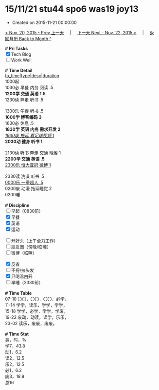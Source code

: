 # 15/11/21 stu44 spo6 was19 joy13

- Created on 2015-11-21 00:00:00

[< Nov. 20, 2015 - Prev 上一天](_archived/lifelogs/2015/11/d20.md) &nbsp; &nbsp; | &nbsp; &nbsp; [下一天 Next - Nov. 22, 2015 >](_archived/lifelogs/2015/11/d22.md) &nbsp; &nbsp; |  &nbsp; &nbsp; [返回月历 Back to Month ^](_archived/lifelogs/2015/11/index.md)
<br/><div><b># Pri Tasks</b></div><div><input checked="true" type="checkbox"/>Tech Blog</div><div><input type="checkbox"/>Work Well</div><div><br/></div><div><b># Time Detail</b></div><div><u>to_time|type|desc|duration</u></div><div>1000起</div><div>1030必 早餐 内务 阅读 .5</div><div><b>1200学 交通 英语 1.5</b></div><div>1230读 奔走 听书 .5</div><div><br/></div><div>1300乐 午餐 听书 .5</div><div><b>1600学 博客编码 3</b></div><div>1630必 休息 .5</div><div><b>1830学 英语 内务 需求开发 2</b></div><div><u><i>1930废 拖延 看足球视频 1</i></u></div><div><b>2030动 健身 听书 1</b></div><div><br/></div><div>2130读 听书 奔走 交通 晚餐 1</div><div><b>2200学 交通 英语 .5</b></div><div><u>2300乐 恒大亚冠 微博 1</u></div><div><br/></div><div>2330读 洗澡 听书 .5</div><div><u>0000乐 一拳超人 .5</u></div><div>0200废 动漫 拖延睡觉 2</div><div>0200睡</div><div><br/></div><div><b># Discipline</b></div><div><input type="checkbox"/>早起（0830前）</div><div><input checked="true" type="checkbox"/>早餐</div><div><input checked="true" type="checkbox"/>英语</div><div><input checked="true" type="checkbox"/>运动</div><div><br/></div><div><input type="checkbox"/>开好头（上午全力工作）</div><div><input type="checkbox"/>朋友圈（傍晚/临睡）</div><div><input type="checkbox"/>微博（临睡）</div><div><br/></div><div><input checked="true" type="checkbox"/>反省</div><div><input type="checkbox"/>不捋/拉头发</div><div><input checked="true" type="checkbox"/>只喝温白开</div><div><input type="checkbox"/>早睡（2330前）</div><div><br/></div><div><b># Time Table</b></div><div>07-10 〇〇，〇〇，〇〇，必学，</div><div>11-14 学学，读乐，学学，学学，</div><div>15-18 学学，必学，学学，学废，</div><div>19-22 废动，动读，读学，乐乐，</div><div>23-02 读乐，废废，废废。</div><div><br/></div><div><b># Time Stat</b></div><div>类，时，%</div><div>学7，43.8</div><div>动1，6.2</div><div>读2，12.5</div><div>乐2，12.5</div><div>必1，6.2</div><div>废3，18.8</div><div>总16</div>
